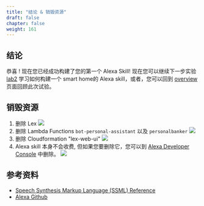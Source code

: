 ```yaml
---
title: "结论 & 销毁资源"
draft: false
chapter: false
weight: 161
---
```


##	结论
恭喜 ! 现在您已经成功构建了您的第一个 Alexa Skill! 
现在您可以继续下一步实验 [lab2](/smart-home/) 学习如何构建一个 smart home的 Alexa skill，或者，您可以回到 [overview](/custom-skill/) 页面回顾此次试验。 

## 销毁资源
1. 删除 Lex 
   ![](/images/ask/delete-lex-bot.png)
1. 删除 Lambda Functions `bot-personal-assistant` 以及 `personalbanker`
   ![](/images/ask/delete-lambda.png)
1. 删除 Cloudformation "lex-web-ui"
   ![](/images/ask/delete-cloudformation.png)  
1. Alexa skill 本身不会收费, 但如果您要删除它，您可以到 [Alexa Developer Console](https://developer.amazon.com/alexa/console/ask) 中删除。
   ![](/images/ask/delete-ask.png)

##	参考资料
* [Speech Synthesis Markup Language (SSML) Reference](https://developer.amazon.com/docs/custom-skills/speech-synthesis-markup-language-ssml-reference.html)
* [Alexa Github](https://github.com/alexa/)